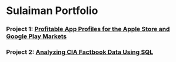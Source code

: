 # Sulaiman Portfolio
### Project 1: [Profitable App Profiles for the Apple Store and Google Play Markets](https://github.com/sulaiman2001ng/Data-Quest-Projects/blob/master/Guided%20Project_%20Profitable%20App%20Profiles%20for%20the%20App%20Store%20and%20Google%20Play%20Markets/Profitable_Apps.ipynb)

### Project 2: [Analyzing CIA Factbook Data Using SQL](https://github.com/sulaiman2001ng/Data-Quest-Projects/blob/master/Guided%20Project_%20Analyzing%20CIA%20Factbook%20Data%20Using%20SQL/Basics.ipynb)

